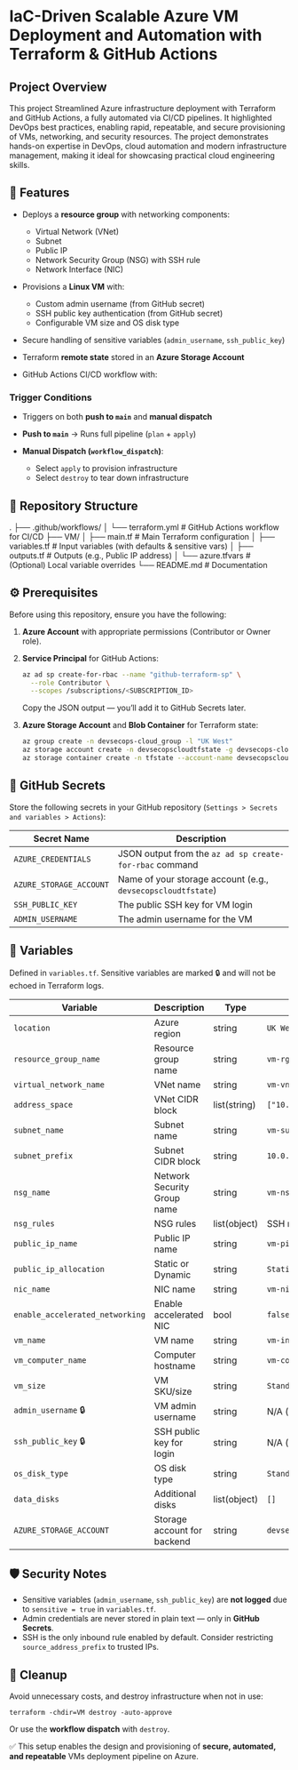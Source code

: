 # IaC-Driven Scalable Azure VM Deployment and Automation with Terraform & GitHub Actions


## Project Overview

This project Streamlined Azure infrastructure deployment with Terraform and GitHub Actions, a fully automated via CI/CD pipelines. It highlighted DevOps best practices, enabling rapid, repeatable, and secure provisioning of VMs, networking, and security resources. The project demonstrates hands-on expertise in DevOps, cloud automation and modern infrastructure management, making it ideal for showcasing practical cloud engineering skills.


## 📌 Features

* Deploys a **resource group** with networking components:

  * Virtual Network (VNet)
  * Subnet
  * Public IP
  * Network Security Group (NSG) with SSH rule
  * Network Interface (NIC)

* Provisions a **Linux VM** with:

  * Custom admin username (from GitHub secret)
  * SSH public key authentication (from GitHub secret)
  * Configurable VM size and OS disk type

* Secure handling of sensitive variables (`admin_username`, `ssh_public_key`)

* Terraform **remote state** stored in an **Azure Storage Account**

* GitHub Actions CI/CD workflow with:

### Trigger Conditions

* Triggers on both **push to `main`** and **manual dispatch**

* **Push to `main`** → Runs full pipeline (`plan` + `apply`)
* **Manual Dispatch (`workflow_dispatch`)**:

  * Select `apply` to provision infrastructure
  * Select `destroy` to tear down infrastructure


## 📂 Repository Structure

.
├── .github/workflows/
│   └── terraform.yml     # GitHub Actions workflow for CI/CD
├── VM/
│   ├── main.tf           # Main Terraform configuration
│   ├── variables.tf      # Input variables (with defaults & sensitive vars)
│   ├── outputs.tf        # Outputs (e.g., Public IP address)
│   └── azure.tfvars      # (Optional) Local variable overrides
└── README.md             # Documentation

## ⚙️ Prerequisites

Before using this repository, ensure you have the following:

1. **Azure Account** with appropriate permissions (Contributor or Owner role).
2. **Service Principal** for GitHub Actions:

   ```bash
   az ad sp create-for-rbac --name "github-terraform-sp" \
     --role Contributor \
     --scopes /subscriptions/<SUBSCRIPTION_ID>
   ```

   Copy the JSON output — you’ll add it to GitHub Secrets later.

3. **Azure Storage Account** and **Blob Container** for Terraform state:

   ```bash
   az group create -n devsecops-cloud_group -l "UK West"
   az storage account create -n devsecopscloudtfstate -g devsecops-cloud_group -l "UK West" --sku Standard_LRS
   az storage container create -n tfstate --account-name devsecopscloudtfstate
   ```

## 🔑 GitHub Secrets

Store the following secrets in your GitHub repository (`Settings > Secrets and variables > Actions`):

| Secret Name             | Description                                                  |
| ----------------------- | ------------------------------------------------------------ |
| `AZURE_CREDENTIALS`     | JSON output from the `az ad sp create-for-rbac` command      |
| `AZURE_STORAGE_ACCOUNT` | Name of your storage account (e.g., `devsecopscloudtfstate`) |
| `SSH_PUBLIC_KEY`        | The public SSH key for VM login                              |
| `ADMIN_USERNAME`        | The admin username for the VM                                |


## 📜 Variables

Defined in `variables.tf`.
Sensitive variables are marked 🔒 and will not be echoed in Terraform logs.

| Variable                        | Description                 | Type         | Default                 | Sensitive |
| ------------------------------- | --------------------------- | ------------ | ----------------------- | --------- |
| `location`                      | Azure region                | string       | `UK West`               | ❌         |
| `resource_group_name`           | Resource group name         | string       | `vm-rg`                 | ❌         |
| `virtual_network_name`          | VNet name                   | string       | `vm-vnet`               | ❌         |
| `address_space`                 | VNet CIDR block             | list(string) | `["10.0.0.0/16"]`       | ❌         |
| `subnet_name`                   | Subnet name                 | string       | `vm-subnet`             | ❌         |
| `subnet_prefix`                 | Subnet CIDR block           | string       | `10.0.1.0/24`           | ❌         |
| `nsg_name`                      | Network Security Group name | string       | `vm-nsg`                | ❌         |
| `nsg_rules`                     | NSG rules                   | list(object) | SSH rule (22/TCP)       | ❌         |
| `public_ip_name`                | Public IP name              | string       | `vm-pip`                | ❌         |
| `public_ip_allocation`          | Static or Dynamic           | string       | `Static`                | ❌         |
| `nic_name`                      | NIC name                    | string       | `vm-nic`                | ❌         |
| `enable_accelerated_networking` | Enable accelerated NIC      | bool         | `false`                 | ❌         |
| `vm_name`                       | VM name                     | string       | `vm-instance`           | ❌         |
| `vm_computer_name`              | Computer hostname           | string       | `vm-computer`           | ❌         |
| `vm_size`                       | VM SKU/size                 | string       | `Standard_B1s`          | ❌         |
| `admin_username` 🔒             | VM admin username           | string       | N/A (from secret)       | ✅         |
| `ssh_public_key` 🔒             | SSH public key for login    | string       | N/A (from secret)       | ✅         |
| `os_disk_type`                  | OS disk type                | string       | `Standard_LRS`          | ❌         |
| `data_disks`                    | Additional disks            | list(object) | `[]`                    | ❌         |
| `AZURE_STORAGE_ACCOUNT`         | Storage account for backend | string       | `devsecopscloudtfstate` | ❌         |


## 🛡️ Security Notes

* Sensitive variables (`admin_username`, `ssh_public_key`) are **not logged** due to `sensitive = true` in `variables.tf`.
* Admin credentials are never stored in plain text — only in **GitHub Secrets**.
* SSH is the only inbound rule enabled by default. Consider restricting `source_address_prefix` to trusted IPs.


## 🧹 Cleanup

Avoid unnecessary costs, and destroy infrastructure when not in use:

    terraform -chdir=VM destroy -auto-approve

Or use the **workflow dispatch** with `destroy`.



✅ This setup enables the design and provisioning of **secure, automated, and repeatable** VMs deployment pipeline on Azure.


